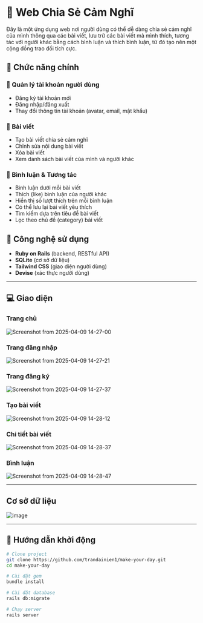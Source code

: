 # 📝 Web Chia Sẻ Cảm Nghĩ

Đây là một ứng dụng web nơi người dùng có thể dễ dàng chia sẻ cảm nghĩ của mình thông qua các bài viết, lưu trữ các bài viết mà mình thích, tương tác với người khác bằng cách bình luận và thích bình luận, từ đó tạo nên một cộng đồng trao đổi tích cực.

## 🔑 Chức năng chính

### 👤 Quản lý tài khoản người dùng
- Đăng ký tài khoản mới
- Đăng nhập/đăng xuất
- Thay đổi thông tin tài khoản (avatar, email, mật khẩu)

### 📝 Bài viết
- Tạo bài viết chia sẻ cảm nghĩ
- Chỉnh sửa nội dung bài viết
- Xóa bài viết
- Xem danh sách bài viết của mình và người khác

### 💬 Bình luận & Tương tác
- Bình luận dưới mỗi bài viết
- Thích (like) bình luận của người khác
- Hiển thị số lượt thích trên mỗi bình luận
- Có thể lưu lại bài viết yêu thích
- Tìm kiếm dựa trên tiêu đề bài viết
- Lọc theo chủ đề (category) bài viết

## 📌 Công nghệ sử dụng
- **Ruby on Rails** (backend, RESTful API)
- **SQLite** (cơ sở dữ liệu)
- **Tailwind CSS** (giao diện người dùng)
- **Devise** (xác thực người dùng)

---

## 💻 Giao diện 
### Trang chủ
![Screenshot from 2025-04-09 14-27-00](https://github.com/user-attachments/assets/e3951229-d1a1-477c-9ba8-267605b78271)

### Trang đăng nhập
![Screenshot from 2025-04-09 14-27-21](https://github.com/user-attachments/assets/ab52f104-421e-4ddc-8210-eb8cb2ca12c8)

### Trang đăng ký
![Screenshot from 2025-04-09 14-27-37](https://github.com/user-attachments/assets/7e718d4d-42ae-412f-9155-505ccaa38592)

### Tạo bài viết
![Screenshot from 2025-04-09 14-28-12](https://github.com/user-attachments/assets/ea74e1e9-095d-4314-9549-3be22f6ace49)

### Chi tiết bài viết
![Screenshot from 2025-04-09 14-28-37](https://github.com/user-attachments/assets/9abbb3ff-0e42-4062-a347-da26f1d65e95)

### Bình luận
![Screenshot from 2025-04-09 14-28-47](https://github.com/user-attachments/assets/496600f8-7561-476a-a703-702abdc24e45)

---

## Cơ sở dữ liệu
![image](https://github.com/user-attachments/assets/c7dff790-149b-4aea-8a14-e903a9d565e5)

---

## 🚀 Hướng dẫn khởi động

```bash
# Clone project
git clone https://github.com/trandainien1/make-your-day.git
cd make-your-day

# Cài đặt gem
bundle install

# Cài đặt database
rails db:migrate

# Chạy server
rails server
```


